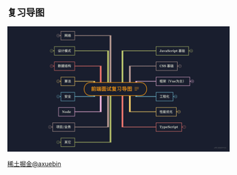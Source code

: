 ## 复习导图

<!-- [[toc]] -->

![导图](./roadmap.png)

[稀土掘金@axuebin](https://juejin.cn/post/6844904116339261447)